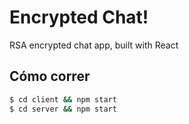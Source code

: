 # Encrypted Chat!

RSA encrypted chat app, built with React

## Cómo correr

```bash
$ cd client && npm start
$ cd server && npm start
```
